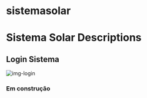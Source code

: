 # sistemasolar

# Sistema Solar Descriptions

## Login Sistema 


![img-login](https://user-images.githubusercontent.com/48605430/91512210-e19c5680-e8b7-11ea-95c5-74af2c60f85c.png)


### Em construção
